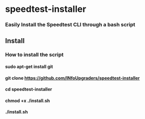 # speedtest-installer
### Easily Install the Speedtest CLI through a bash script

## Install
### How to install the script

#### sudo apt-get install git
#### git clone https://github.com/INfoUpgraders/speedtest-installer
#### cd speedtest-installer
#### chmod +x ./install.sh
#### ./install.sh
